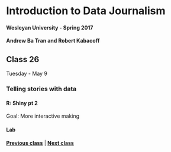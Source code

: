 # Introduction to Data Journalism
  
#### Wesleyan University - Spring 2017
  
**Andrew Ba Tran and Robert Kabacoff**
  
## Class 26
Tuesday - May 9
                             
### Telling stories with data
                             
#### R: Shiny pt 2
                             
Goal: More interactive making
                             
#### Lab

                   
**[Previous class](class25.md)** | **[Next class](class27.md)**
